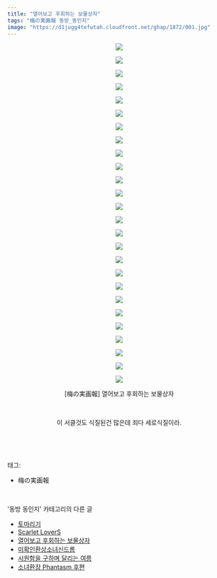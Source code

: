 ```yaml
---
title: "열어보고 후회하는 보물상자"
tags: "梅の実画報 동방_동인지"
image: "https://d1jugg4tefwtah.cloudfront.net/ghap/1872/001.jpg"
---
```

<div class="article">
<p style="text-align: center; clear: none; float: none;"><img src="{{ site.imgserver11 }}/ghap/1872/001.jpg"/></p>
<p style="text-align: center; clear: none; float: none;"><img src="{{ site.imgserver11 }}/ghap/1872/002.jpg"/></p>
<p style="text-align: center; clear: none; float: none;"><img src="{{ site.imgserver11 }}/ghap/1872/003.jpg"/></p>
<p style="text-align: center; clear: none; float: none;"><img src="{{ site.imgserver11 }}/ghap/1872/004.jpg"/></p>
<p style="text-align: center; clear: none; float: none;"><img src="{{ site.imgserver11 }}/ghap/1872/005.jpg"/></p>
<p style="text-align: center; clear: none; float: none;"><img src="{{ site.imgserver11 }}/ghap/1872/006.jpg"/></p>
<p style="text-align: center; clear: none; float: none;"><img src="{{ site.imgserver11 }}/ghap/1872/007.jpg"/></p>
<p style="text-align: center; clear: none; float: none;"><img src="{{ site.imgserver11 }}/ghap/1872/008.jpg"/></p>
<p style="text-align: center; clear: none; float: none;"><img src="{{ site.imgserver11 }}/ghap/1872/009.jpg"/></p>
<p style="text-align: center; clear: none; float: none;"><img src="{{ site.imgserver11 }}/ghap/1872/010.jpg"/></p>
<p style="text-align: center; clear: none; float: none;"><img src="{{ site.imgserver11 }}/ghap/1872/011.jpg"/></p>
<p style="text-align: center; clear: none; float: none;"><img src="{{ site.imgserver11 }}/ghap/1872/012.jpg"/></p>
<p style="text-align: center; clear: none; float: none;"><img src="{{ site.imgserver11 }}/ghap/1872/013.jpg"/></p>
<p style="text-align: center; clear: none; float: none;"><img src="{{ site.imgserver11 }}/ghap/1872/014.jpg"/></p>
<p style="text-align: center; clear: none; float: none;"><img src="{{ site.imgserver11 }}/ghap/1872/015.jpg"/></p>
<p style="text-align: center; clear: none; float: none;"><img src="{{ site.imgserver11 }}/ghap/1872/016.jpg"/></p>
<p style="text-align: center; clear: none; float: none;"><img src="{{ site.imgserver11 }}/ghap/1872/017.jpg"/></p>
<p style="text-align: center; clear: none; float: none;"><img src="{{ site.imgserver11 }}/ghap/1872/018.jpg"/></p>
<p style="text-align: center; clear: none; float: none;"><img src="{{ site.imgserver11 }}/ghap/1872/019.jpg"/></p>
<p style="text-align: center; clear: none; float: none;"><img src="{{ site.imgserver11 }}/ghap/1872/020.jpg"/></p>
<p style="text-align: center; clear: none; float: none;"><img src="{{ site.imgserver11 }}/ghap/1872/021.jpg"/></p>
<p style="text-align: center; clear: none; float: none;"><img src="{{ site.imgserver11 }}/ghap/1872/022.jpg"/></p>
<p style="text-align: center; clear: none; float: none;"><img src="{{ site.imgserver11 }}/ghap/1872/023.jpg"/></p>
<p style="text-align: center; clear: none; float: none;"><img src="{{ site.imgserver11 }}/ghap/1872/024.jpg"/></p>
<p style="text-align: center; clear: none; float: none;"><img src="{{ site.imgserver11 }}/ghap/1872/025.jpg"/></p>
<p style="text-align: center; clear: none; float: none;"><img src="{{ site.imgserver11 }}/ghap/1872/026.jpg"/></p>
<p style="text-align: center; clear: none; float: none;">[梅の実画報] 열어보고 후회하는 보물상자</p>
<p style="text-align: center; clear: none; float: none;"><br/></p>
<p style="text-align: center; clear: none; float: none;">이 서클것도 식질된건 많은데 죄다 세로식질이라.</p>
<p><br/></p>
</div><br/>
<div class="tagTrail">
<p>태그: </p>
<ul>
<li>梅の実画報</li>
</ul>
</div><br/>
<div class="another">
<p>'동방 동인지' 카테고리의 다른 글</p>
<ul>
<li><a href="/ghap_1875">토마리기</a></li>
<li><a href="/ghap_1874">Scarlet LoverS</a></li>
<li><a href="/ghap_1872">열어보고 후회하는 보물상자</a></li>
<li><a href="/ghap_1871">미확인환상소녀신드롬</a></li>
<li><a href="/ghap_1869">시원함을 구하며 달리는 여름</a></li>
<li><a href="/ghap_1868">소녀환장 Phantasm 후편</a></li>
</ul>
</div><br/>
<div class="cb_module cb_fluid">
<div class="cb_wrt cb_profile">
</div><!-- commentList close -->
</div><br/>
